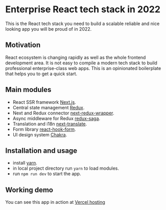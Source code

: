 # Enterprise React tech stack in 2022
This is the React tech stack you need to build a scalable reliable and nice looking app you will be proud of in 2022.

## Motivation
React ecosystem is changing rapidly as well as the whole frontend development area. It is not easy to compile a modern tech stack to build professional enterprise-class web apps.
This is an opinionated boilerplate that helps you to get a quick start.

## Main modules
* React SSR framework [Next.js](https://nextjs.org/).
* Central state management [Redux](https://redux.js.org/).
* Next and Redux connector [next-redux-wrapper](https://github.com/kirill-konshin/next-redux-wrapper).
* Async middleware for Redux [redux-saga](https://redux-saga.js.org/).
* Translation and i18n [next-translate](https://github.com/vinissimus/next-translate).
* Form library [react-hook-form](https://react-hook-form.com/).
* UI design system [Chakra](https://chakra-ui.com/).

## Installation and usage
* install [yarn](https://yarnpkg.com/lang/en/docs/install/).
* in local project directory run `yarn` to load modules.
* run `npm run dev` to start the app.

## Working demo
You can see this app in action at [Vercel hosting](https://enterprise-react-2022.vercel.app/)

